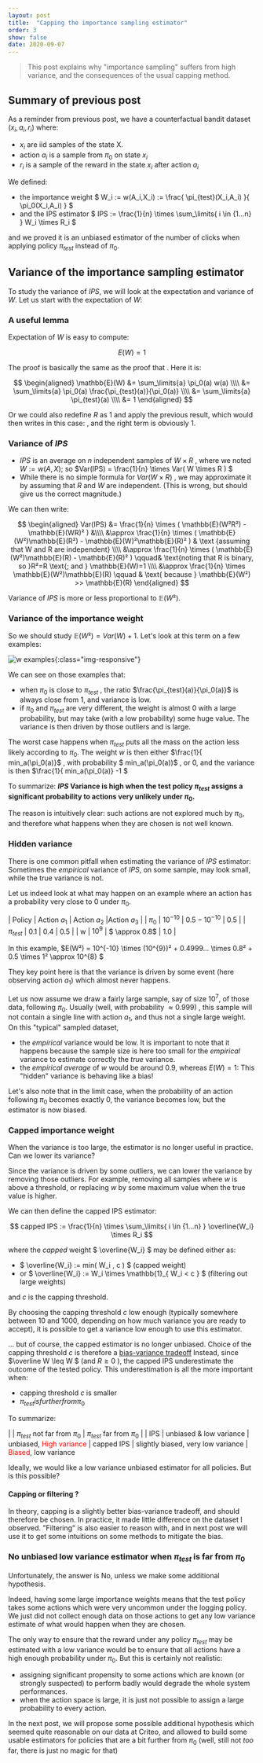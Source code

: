 ```yaml
---
layout: post
title:  "Capping the importance sampling estimator"
order: 3
show: false
date: 2020-09-07
---
```


> This post explains why "importance sampling" suffers from high variance, and the consequences of the usual capping method.

<!--more-->

## Summary of previous post

As a reminder from previous post, we have a counterfactual bandit dataset $(x_i, a_i, r_i)$ where:

* $x_i$ are iid samples of the state X.
* action $a_i$ is a sample from $\pi_0$ on state $x_i$
* $r_i$ is a sample of the reward in the state $x_i$ after action $a_i$

We defined:
- the importance weight $ W_i := w(A_i,X_i) := \frac{ \pi_{test}(X_i,A_i) }{ \pi_0(X_i,A_i) } $
- and the IPS estimator $ IPS := \frac{1}{n} \times  \sum_\limits{ i \in {1...n} } W_i \times  R_i $
 
and we proved it is an unbiased estimator of the number of clicks when applying policy $\pi_{test}$ instead of $\pi_0$.

## Variance of the importance sampling estimator

To study the variance of $IPS$, we will look at the expectation and variance of $W$. Let us start with the expectation of $W$:

### A useful lemma

Expectation of $W$ is easy to compute:

 $$ E(W) = 1 $$

The proof is basically the same as the proof that <script type="math/tex">  \mathbb{E}_{\pi_{0}}(R \times W) = \mathbb{E}_{\pi_{test}}(R)  </script>.
Here it is:

$$ 
 \begin{aligned}
  \mathbb{E}(W)  &= \sum_\limits{a} \pi_0(a) w(a) \\\\ &= \sum_\limits{a} \pi_0(a) \frac{\pi_{test}(a)}{\pi_0(a)} \\\\ &= \sum_\limits{a} \pi_{test}(a) \\\\ &= 1 
\end{aligned}
$$

Or we could also redefine $R$ as 1 and apply the previous result, which would then writes in this case:  <script type="math/tex">  \mathbb{E}_{\pi_{0}}(1 \times W) = \mathbb{E}_{\pi_{test}}(1) </script> , and the right term is obviously $1$.

### Variance of $IPS$

- $IPS$ is an average on $n$ independent samples of $W \times R$ , where we noted $W := w(A,X)$; so $Var(IPS) = \frac{1}{n} \times Var( W \times R ) $ 
- While there is no simple formula for $Var( W \times R)$ , we may approximate it by assuming that $R$ and $W$ are independent. (This is wrong, but should give us the correct magnitude.)

We can then write:

$$ 
 \begin{aligned}
  Var(IPS) &= \frac{1}{n} \times  ( \mathbb{E}(W²R²) - \mathbb{E}(WR)² ) &\\\\
           &\approx \frac{1}{n} \times  ( \mathbb{E}(W²)\mathbb{E}(R²) - \mathbb{E}(W)²\mathbb{E}(R)² ) & \text {assuming that W and R are independent} \\\\
           &\approx \frac{1}{n} \times  ( \mathbb{E}(W²)\mathbb{E}(R) - \mathbb{E}(R)² ) \qquad& \text{noting that R is binary, so }R²=R \text{; and } \mathbb{E}(W)=1  \\\\
           &\approx \frac{1}{n} \times \mathbb{E}(W²)\mathbb{E}(R)		  \qquad & \text{ because } \mathbb{E}(W²) >> \mathbb{E}(R)  
\end{aligned}
$$


Variance of $IPS$ is more or less proportional to $\mathbb{E}(W²)$.

### Variance of the importance weight

So we should study $\mathbb{E}(W²) = Var(W)+1$.
Let's look at this term on a few examples:

![w examples]({{site.repo_name}}/assets/images/reco_problem/w_with_different_pi.png){:class="img-responsive"}

We can see on those examples that:
- when $\pi_0$ is close to $\pi_{test}$ , the ratio  $\frac{\pi_{test}(a)}{\pi_0(a)}$  is always close from 1, and variance is low.
- if $\pi_0$ and $\pi_{test}$ are very different, the weight is almost 0 with a large probability, but may take (with a low probability) some huge value. The variance is then driven by those outliers and is large.

The worst case happens when $\pi_{test}$ puts all the mass on the action less likely according to $\pi_0$.
The weight $w$ is then either $\frac{1}{ min_a(\pi_0(a)}$ , with probability $ min_a(\pi_0(a))$ , or 0, and the variance is then $\frac{1}{ min_a(\pi_0(a)} -1 $

To summarize: <b> $IPS$ Variance is high when the test policy $\pi_{test}$ assigns a significant probability to actions very unlikely under $\pi_0$. </b>

The reason is intuitively clear: such actions are not explored much by $\pi_0$, and therefore what happens when they are chosen is not well known.


### Hidden variance

There is one common pitfall when estimating the variance of $IPS$ estimator:
Sometimes the *empirical* variance of $IPS$, on some sample, may look small, while the true variance is not.

Let us indeed look at what may happen on an example where an action has a probability very close to 0 under $\pi_0$.

| Policy | Action $a_1$ | Action $a_2$ |Action $a_3$ |
| $\pi_0$ | $10^{-10}$ | $0.5-10^{-10}$ | 0.5 |
| $\pi_{test}$ | 0.1 | 0.4 | 0.5 |
| w | $10^{9}$ | $ \approx 0.8$ | $1.0$ |

In this example,
$E(W²) = 10^{-10} \times (10^{9})² + 0.4999... \times 0.8² + 0.5 \times 1² \approx 10^{8}  $

They key point here is that the variance is driven by some event (here observing action $a_1$) which almost never happens. 


Let us now assume we draw a fairly large sample, say of size $10^7$, of those data, following $\pi_0$.
Usually (well, with probability $\approx 0.999$) , this sample will not contain a single line with action $a_1$, and thus not a single large weight. 
On this "typical" sampled dataset, 
- the *empirical* variance would be low. It is important to note that it happens because the sample size is here too small for the *empirical* variance to estimate correctly the *true* variance. 
- the *empirical average* of $w$ would be around $0.9$, whereas $E(W)=1$:
This "hidden" variance is behaving like a bias!

Let's also note that in the limit case, when the probability of an action following $\pi_0$ becomes exactly 0, the variance becomes low, but the estimator is now biased.

### Capped importance weight

When the variance is too large, the estimator is no longer useful in practice. Can we lower its variance?

Since the variance is driven by some outliers, we can lower the variance by removing those outliers. For example, removing all samples where $w$ is above a threshold, or replacing $w$ by some maximum value when the true value is higher.

We can then define the capped IPS estimator:

$$ capped IPS := \frac{1}{n} \times  \sum_\limits{ i \in {1...n} } \overline{W_i} \times  R_i $$

where the _capped_ weight $ \overline{W_i} $ may be defined either as:
 -  $ \overline{W_i} := min( W_i , c ) $     (capped weight)
 -  or $ \overline{W_i} :=  W_i \times \mathbb{1}_{ W_i < c  } $  (filtering out large weights)

and $c$ is the capping threshold.

By choosing the capping threshold $c$ low enough (typically somewhere between 10 and 1000, depending on how much variance you are ready to accept), it is possible to get a variance low enough to use this estimator.

... but of course, the capped estimator is no longer unbiased. Choice of the capping threshold $c$ is therefore a [bias-variance tradeoff](https://en.wikipedia.org/wiki/Bias%E2%80%93variance_tradeoff)
 Instead, since $\overline W \leq W $ (and $R \geq 0$ ), the capped IPS underestimate the outcome of the tested policy.
This underestimation is all the more important when:
 - capping threshold $c$ is smaller
 - $\pi_{test} is further from \pi_0$
 
To summarize:

|            | $\pi_{test}$ not far from $\pi_0$  | $\pi_{test}$ far from $\pi_0$ |
| IPS        |  unbiased & low variance | unbiased, <span style="color:red">High variance</span>
| capped IPS | slightly biased, very low variance | <span style="color:red">Biased</span>, low variance

Ideally, we would like a low variance unbiased estimator for all policies. But is this possible?

#### Capping or filtering ?

In theory, capping is a slightly better bias-variance tradeoff, and should therefore be chosen.
In practice, it made little difference on the dataset I observed. 
"Filtering" is also easier to reason with, and in next post we will use it to get some intuitions on some methods to mitigate the bias.

### No unbiased low variance estimator when $\pi_{test}$ is far from $\pi_0$

Unfortunately, the answer is No, unless we make some additional hypothesis.

Indeed, having some large importance weights means that the test policy takes some actions which were very uncommon under the logging policy.  We just did not collect enough data on those actions to get any low variance estimate of what would happen when they are chosen.

The only way to ensure that the reward under any policy $\pi_{test}$ may be estimated with a low variance would be to ensure that all actions have a high enough probability under $\pi_0$. But this is certainly not realistic:
 - assigning significant propensity to some actions which are known (or strongly suspected) to perform badly would degrade the whole system performances.
 - when the action space is large, it is just not possible to assign a large probability to every action.


In the next post, we will propose some possible additional hypothesis which seemed quite reasonable on our data at Criteo, and allowed to build some usable estimators for policies that are a bit further from $\pi_0$ (well, still not *too* far, there is just no magic for that)

